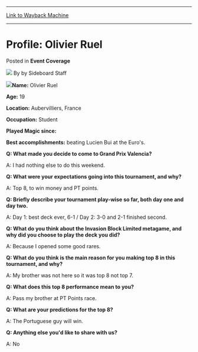 
---
[Link to Wayback Machine](https://web.archive.org/web/20211019191211/https://magic.wizards.com/en/articles/archive/event-coverage/profile-olivier-ruel-2000-01-01)

[_metadata_:author]:- "by Sideboard Staff"
[_metadata_:description]:- "Name: Olivier Ruel Age: 19 Location: Aubervilliers, France Occupation: Student Played Magic since: Best accomplishments: beating Lucien Bui at the Euro's. Q: What made you decide to come to Grand Prix Valencia? A: I had nothing else to do this weekend. Q: What were your expectations going into this tournament, and why? A: Top 8, to win money and PT points. Q: Briefly describe"
[_metadata_:generator]:- "Drupal 7 (http://drupal.org)"
[_metadata_:node]:- "811011"
[_metadata_:publish_date]:- "2000-01-01"
[_metadata_:source]:- "div-main-content"
[_metadata_:title]:- "Profile: Olivier Ruel"
[_metadata_:wayback_capture_timestamp]:- "2021-10-19 19:12:11"
[_metadata_:wayback_raw_url]:- "https://web.archive.org/web/20211019191211id_/https://magic.wizards.com/en/articles/archive/event-coverage/profile-olivier-ruel-2000-01-01"
[_metadata_:wayback_url]:- "https://magic.wizards.com/en/articles/archive/event-coverage/profile-olivier-ruel-2000-01-01"
---


Profile: Olivier Ruel
=====================



 Posted in **Event Coverage**







![](https://media.magic.wizards.com/styles/auth_small/public/generic-avatar-150_562.png)
By by Sideboard Staff











![](https://media.magic.wizards.com/image_legacy_migration/sideboard/images/GPVAL01/884.jpg)**Name:** Olivier Ruel 
  
**Age:** 19 
  
**Location:** Aubervilliers, France 
  
**Occupation:** Student 
  
**Played Magic since:**
  
**Best accomplishments:** beating Lucien Bui at the Euro's. 



**Q: What made you decide to come to Grand Prix Valencia?**  

A: I had nothing else to do this weekend.




**Q: What were your expectations going into this tournament, and why?**  

A: Top 8, to win money and PT points.




**Q: Briefly describe your tournament play-wise so far, both day one and day two.**  

A: Day 1: best deck ever, 6-1 / Day 2: 3-0 and 2-1 finished second.




**Q: What do you think about the Invasion Block Limited metagame, and why did you choose to play the deck you did?**  

A: Because I opened some good rares.




**Q: What do you think is the main reason for you making top 8 in this tournament, and why?**  

A: My brother was not here so it was top 8 not top 7.




**Q: What does this top 8 performance mean to you?**  

A: Pass my brother at PT Points race.




**Q: What are your predictions for the top 8?**  

A: The Portuguese guy will win.




**Q: Anything else you'd like to share with us?**  

A: No

 







